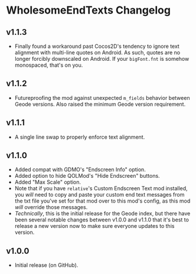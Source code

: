 # WholesomeEndTexts Changelog
## v1.1.3
- Finally found a workaround past Cocos2D's tendency to ignore text alignment with multi-line quotes on Android. As such, quotes are no longer forcibly downscaled on Android. If your `bigFont.fnt` is somehow monospaced, that's on you.
## v1.1.2
- Futureproofing the mod against unexpected `m_fields` behavior between Geode versions. Also raised the minimum Geode version requirement.
## v1.1.1
- A single line swap to properly enforce text alignment.
## v1.1.0
- Added compat with GDMO's "Endscreen Info" option.
- Added option to hide QOLMod's "Hide Endscreen" buttons.
- Added "Max Scale" option.
- Note that if you have `relative`'s Custom Endscreen Text mod installed, you *will* need to copy and paste your custom end text messages from the txt file you've set for that mod over to this mod's config, as this mod *will* override those messages.
- *Technically*, this is the initial release for the Geode index, but there have been several notable changes between v1.0.0 and v1.1.0 that it's best to release a new version now to make sure everyone updates to this version.
## v1.0.0
- Initial release (on GitHub).